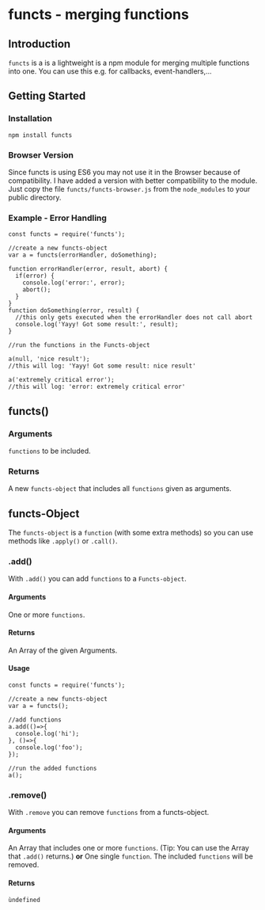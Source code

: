 # functs - merging functions
## Introduction
`functs` is a is a lightweight is a npm module for merging multiple functions into one.
You can use this e.g. for callbacks, event-handlers,...
## Getting Started
### Installation
```npm install functs```
### Browser Version
Since functs is using ES6 you may not use it in the Browser because of compatibility.
I have added a version with better compatibility to the module.
Just copy the file `functs/functs-browser.js` from the `node_modules` to your public directory.
### Example - Error Handling
```
const functs = require('functs');

//create a new functs-object
var a = functs(errorHandler, doSomething);

function errorHandler(error, result, abort) {
  if(error) {
    console.log('error:', error);
    abort();
  }
}
function doSomething(error, result) {
  //this only gets executed when the errorHandler does not call abort
  console.log('Yayy! Got some result:', result);
}

//run the functions in the Functs-object

a(null, 'nice result');
//this will log: 'Yayy! Got some result: nice result'

a('extremely critical error');
//this will log: 'error: extremely critical error'
```
## functs()
### Arguments
`functions` to be included.
### Returns
A new `functs-object` that includes all `functions` given as arguments.
## functs-Object
The `functs-object` is a `function` (with some extra methods) so you can use methods like `.apply()` or `.call()`.
### .add()
With `.add()` you can add `functions` to a `Functs-object`.
#### Arguments
One or more `functions`.
#### Returns
An Array of the given Arguments.
#### Usage
```
const functs = require('functs');

//create a new functs-object
var a = functs();

//add functions
a.add(()=>{
  console.log('hi');
}, ()=>{
  console.log('foo');
});

//run the added functions
a();
```
### .remove()
With `.remove` you can remove `functions` from a functs-object.
#### Arguments
An Array that includes one or more `functions`.
(Tip: You can use the Array that `.add()` returns.)
**or**
One single `function`.
The included `functions` will be removed.
#### Returns
`ùndefined`
